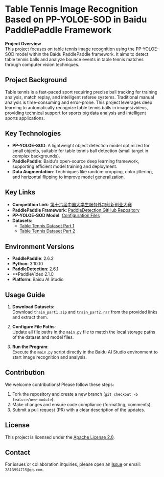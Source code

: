# Table Tennis Image Recognition Based on PP-YOLOE-SOD in Baidu PaddlePaddle Framework  

**Project Overview**  
This project focuses on table tennis image recognition using the PP-YOLOE-SOD model within the Baidu PaddlePaddle framework. It aims to detect table tennis balls and analyze bounce events in table tennis matches through computer vision techniques.  


## Project Background  
Table tennis is a fast-paced sport requiring precise ball tracking for training analysis, match replay, and intelligent referee systems. Traditional manual analysis is time-consuming and error-prone. This project leverages deep learning to automatically recognize table tennis balls in images/videos, providing technical support for sports big data analysis and intelligent sports applications.  


## Key Technologies  
- **PP-YOLOE-SOD**: A lightweight object detection model optimized for small objects, suitable for table tennis ball detection (small target in complex backgrounds).  
- **PaddlePaddle**: Baidu's open-source deep learning framework, supporting efficient model training and deployment.  
- **Data Augmentation**: Techniques like random cropping, color jittering, and horizontal flipping to improve model generalization.  


## Key Links  
- **Competition Link**: [第十六届中国大学生服务外包创新创业大赛](https://aistudio.baidu.com/competition/detail/1273/0/introduction)  
- **PaddlePaddle Framework**: [PaddleDetection GitHub Repository](https://github.com/PaddlePaddle/PaddleDetection)  
- **PP-YOLOE-SOD Model**: [Configuration Files](https://github.com/PaddlePaddle/PaddleDetection/tree/release/2.8.1/configs/smalldet)  
- **Datasets**:  
  - [Table Tennis Dataset Part 1](https://aistudio.baidu.com/datasetdetail/321050)  
  - [Table Tennis Dataset Part 2](https://aistudio.baidu.com/datasetdetail/321057)  


## Environment Versions  
- **PaddlePaddle**: 2.6.2  
- **Python**: 3.10.10  
- **PaddleDetection**: 2.6.1
- **PaddleVideo 2.1.0
- **Platform**: Baidu AI Studio

## Usage Guide  
1. **Download Datasets**:  
   Download `train_part1.zip` and `train_part2.rar` from the provided links and extract them.  

2. **Configure File Paths**:  
   Update all file paths in the `main.py` file to match the local storage paths of the dataset and model files.  

3. **Run the Program**:  
   Execute the `main.py` script directly in the Baidu AI Studio environment to start image recognition and analysis.


## Contribution  
We welcome contributions! Please follow these steps:  
1. Fork the repository and create a new branch (`git checkout -b feature/new-module`).  
2. Make changes and ensure code compliance (formatting, comments).  
3. Submit a pull request (PR) with a clear description of the updates.  


## License  
This project is licensed under the [Apache License 2.0](LICENSE).  


## Contact  
For issues or collaboration inquiries, please open an [Issue]([https://github.com/pythc/Table-Tennis-Recognition-Basedon-PP-YOLOE-SOD/issues]) or email: `2813994715@qq.com`.  
